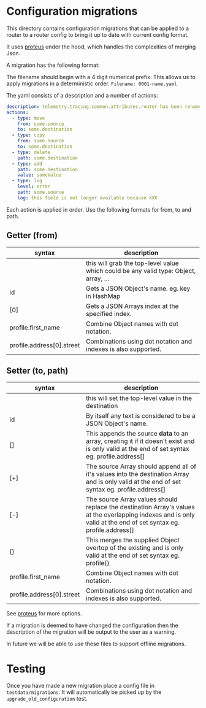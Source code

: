 # Configuration migrations
This directory contains configuration migrations that can be applied to a router to a router config to bring it up to date with current config format.

It uses [proteus](https://github.com/rust-playground/proteus) under the hood, which handles the complexities of merging Json.

A migration has the following format:

The filename should begin with a 4 digit numerical prefix. This allows us to apply migrations in a deterministic order.
`Filename: 0001-name.yaml`

The yaml consists of a description and a number of actions:
```yaml
description: telemetry.tracing.common.attributes.router has been renamed to 'supergraph' for consistency
actions:
  - type: move
    from: some.source
    to: some.destination
  - type: copy
    from: some.source
    to: some.destination
  - type: delete
    path: some.destination
  - type: add
    path: some.destination
    value: someValue
  - type: log
    level: error
    path: some.source
    log: this field is not longer available because XXX
```

Each action is applied in order. Use the following formats for from, to and path.

## Getter (from)
| syntax | description |
---------|-------------|
| | this will grab the top-level value which could be any valid type: Object, array, ... |
| id | Gets a JSON Object's name. eg. key in HashMap |
| [0] | Gets a JSON Arrays index at the specified index. |
| profile.first_name | Combine Object names with dot notation. |
| profile.address[0].street | Combinations using dot notation and indexes is also supported. |

## Setter (to, path)
| syntax | description |
---------|-------------|
| | this will set the top-level value in the destination |
| id | By itself any text is considered to be a JSON Object's name. |
| [] | This appends the source **data** to an array, creating it if it doesn't exist and is only valid at the end of set syntax eg. profile.address[] |
| [\+] | The source Array should append all of it's values into the destination Array and is only valid at the end of set syntax eg. profile.address[] |
| [\-] | The source Array values should replace the destination Array's values at the overlapping indexes and is only valid at the end of set syntax eg. profile.address[] |
| {} | This merges the supplied Object overtop of the existing and is only valid at the end of set syntax eg. profile{} |
| profile.first_name | Combine Object names with dot notation. |
| profile.address[0].street | Combinations using dot notation and indexes is also supported. |

See [proteus](https://github.com/rust-playground/proteus) for more options.

If a migration is deemed to have changed the configuration then the description of the migration will be output to the user as a warning.

In future we will be able to use these files to support offline migrations.

# Testing
Once you have made a new migration place a config file in `testdata/migrations`. It will automatically be picked up by the `upgrade_old_configuration` test.
